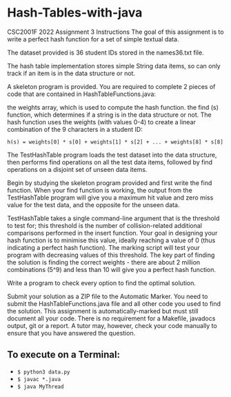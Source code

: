 # Hash-Tables-with-java

CSC2001F 2022 Assignment 3
Instructions
The goal of this assignment is to write a perfect hash function for a set of simple textual data.

The dataset provided is 36 student IDs stored in the names36.txt file.

The hash table implementation stores simple String data items, so can only track if an item is in the data structure or not.

A skeleton program is provided.  You are required to complete 2 pieces of code that are contained in HashTableFunctions.java:

the weights array, which is used to compute the hash function. 
the find (s) function, which determines if a string is in the data structure or not.
The hash function uses the weights (with values 0-4) to create a linear combination of the 9 characters in a student ID:

`h(s) = weights[0] * s[0] + weights[1] * s[2] + ... + weights[8] * s[8]`

The TestHashTable program loads the test dataset into the data structure, then performs find operations on all the test data items, followed by find operations on a disjoint set of unseen data items.

Begin by studying the skeleton program provided and first write the find function.  When your find function is working, the output from the TestHashTable program will give you a maximum hit value and zero miss value for the test data, and the opposite for the unseen data.

TestHashTable takes a single command-line argument that is the threshold to test for; this threshold is the number of collision-related additional comparisons performed in the insert function.  Your goal in designing your hash function is to minimise this value, ideally reaching a value of 0 (thus indicating a perfect hash function).  The marking script will test your program with decreasing values of this threshold.  The key part of finding the solution is finding the correct weights - there are about 2 million combinations (5^9) and less than 10 will give you a perfect hash function. 

Write a program to check every option to find the optimal solution. 

Submit your solution as a ZIP file to the Automatic Marker.  You need to submit the HashTableFunctions.java file and all other code you used to find the solution.  This assignment is automatically-marked but must still document all your code.  There is no requirement for a Makefile, javadocs output, git or a report.  A tutor may, however, check your code manually to ensure that you have answered the question.


## To execute on a Terminal: 
- `$ python3 data.py`
- `$ javac *.java`
- `$ java MyThread`


